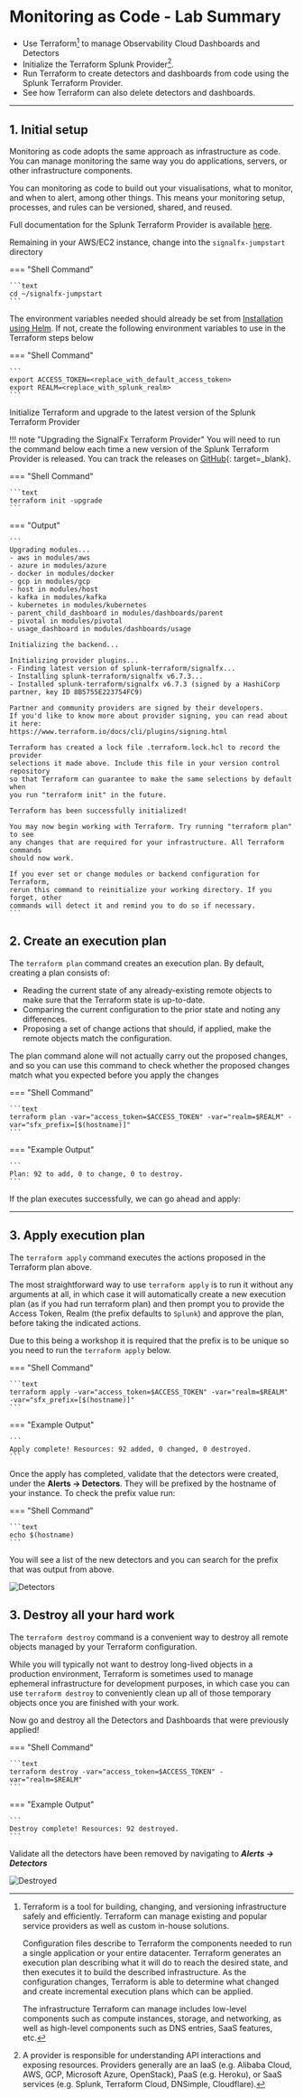 # Monitoring as Code - Lab Summary

* Use Terraform[^1] to manage Observability Cloud Dashboards and Detectors
* Initialize the Terraform Splunk Provider[^2].
* Run Terraform to create detectors and dashboards from code using the Splunk Terraform Provider.
* See how Terraform can also delete detectors and dashboards.

---

## 1. Initial setup

Monitoring as code adopts the same approach as infrastructure as code. You can manage monitoring the same way you do applications, servers, or other infrastructure components.

You can monitoring as code to build out your visualisations, what to monitor, and when to alert, among other things. This means your monitoring setup, processes, and rules can be versioned, shared, and reused.

Full documentation for the Splunk Terraform Provider is available [here](https://registry.terraform.io/providers/splunk-terraform/signalfx/latest/docs).

Remaining in your AWS/EC2 instance, change into the `signalfx-jumpstart` directory

=== "Shell Command"

    ```text
    cd ~/signalfx-jumpstart
    ```

The environment variables needed should already be set from [Installation using Helm](../../otel/k3s/#2-installation-using-helm). If not, create the following environment variables to use in the Terraform steps below

=== "Shell Command"

    ```
    export ACCESS_TOKEN=<replace_with_default_access_token>
    export REALM=<replace_with_splunk_realm>
    ```

Initialize Terraform and upgrade to the latest version of the Splunk Terraform Provider

!!! note "Upgrading the SignalFx Terraform Provider"
    You will need to run the command below each time a new version of the Splunk Terraform Provider is released. You can track the releases on [GitHub](https://github.com/splunk-terraform/terraform-provider-signalfx/releases){: target=_blank}.

=== "Shell Command"

    ```text
    terraform init -upgrade
    ```

=== "Output"

    ```
    Upgrading modules...
    - aws in modules/aws
    - azure in modules/azure
    - docker in modules/docker
    - gcp in modules/gcp
    - host in modules/host
    - kafka in modules/kafka
    - kubernetes in modules/kubernetes
    - parent_child_dashboard in modules/dashboards/parent
    - pivotal in modules/pivotal
    - usage_dashboard in modules/dashboards/usage

    Initializing the backend...

    Initializing provider plugins...
    - Finding latest version of splunk-terraform/signalfx...
    - Installing splunk-terraform/signalfx v6.7.3...
    - Installed splunk-terraform/signalfx v6.7.3 (signed by a HashiCorp partner, key ID 8B5755E223754FC9)

    Partner and community providers are signed by their developers.
    If you'd like to know more about provider signing, you can read about it here:
    https://www.terraform.io/docs/cli/plugins/signing.html

    Terraform has created a lock file .terraform.lock.hcl to record the provider
    selections it made above. Include this file in your version control repository
    so that Terraform can guarantee to make the same selections by default when
    you run "terraform init" in the future.

    Terraform has been successfully initialized!

    You may now begin working with Terraform. Try running "terraform plan" to see
    any changes that are required for your infrastructure. All Terraform commands
    should now work.

    If you ever set or change modules or backend configuration for Terraform,
    rerun this command to reinitialize your working directory. If you forget, other
    commands will detect it and remind you to do so if necessary.
    ```

## 2. Create an execution plan

The `terraform plan` command creates an execution plan. By default, creating a plan consists of:

 - Reading the current state of any already-existing remote objects to make sure that the Terraform state is up-to-date.
 - Comparing the current configuration to the prior state and noting any differences.
 - Proposing a set of change actions that should, if applied, make the remote objects match the configuration.

The plan command alone will not actually carry out the proposed changes, and so you can use this command to check whether the proposed changes match what you expected before you apply the changes

=== "Shell Command"

    ```text
    terraform plan -var="access_token=$ACCESS_TOKEN" -var="realm=$REALM" -var="sfx_prefix=[$(hostname)]"
    ```

=== "Example Output"

    ```
    Plan: 92 to add, 0 to change, 0 to destroy.
    ```

If the plan executes successfully, we can go ahead and apply:

---

## 3. Apply execution plan

The `terraform apply` command executes the actions proposed in the Terraform plan above.

The most straightforward way to use `terraform apply` is to run it without any arguments at all, in which case it will automatically create a new execution plan (as if you had run terraform plan) and then prompt you to provide the Access Token, Realm (the prefix defaults to `Splunk`) and approve the plan, before taking the indicated actions. 

Due to this being a workshop it is required that the prefix is to be unique so you need to run the `terraform apply` below.

=== "Shell Command"

    ```text
    terraform apply -var="access_token=$ACCESS_TOKEN" -var="realm=$REALM" -var="sfx_prefix=[$(hostname)]"
    ```

=== "Example Output"

    ```
    Apply complete! Resources: 92 added, 0 changed, 0 destroyed.
    ```

Once the apply has completed, validate that the detectors were created, under the **Alerts → Detectors**. They will be prefixed by the hostname of your instance. To check the prefix value run:

=== "Shell Command"

    ```text
    echo $(hostname)
    ```

 You will see a list of the new detectors and you can search for the prefix that was output from above.

![Detectors](../images/monitoring-as-code/detectors.png)

## 3. Destroy all your hard work

The `terraform destroy` command is a convenient way to destroy all remote objects managed by your Terraform configuration.

While you will typically not want to destroy long-lived objects in a production environment, Terraform is sometimes used to manage ephemeral infrastructure for development purposes, in which case you can use `terraform destroy` to conveniently clean up all of those temporary objects once you are finished with your work.

Now go and destroy all the Detectors and Dashboards that were previously applied!

=== "Shell Command"

    ```text
    terraform destroy -var="access_token=$ACCESS_TOKEN" -var="realm=$REALM"
    ```

=== "Example Output"

    ```
    Destroy complete! Resources: 92 destroyed.
    ```

Validate all the detectors have been removed by navigating to _**Alerts → Detectors**_

![Destroyed](../images/monitoring-as-code/destroy.png)

[^1]:
    Terraform is a tool for building, changing, and versioning infrastructure safely and efficiently. Terraform can manage existing and popular service providers as well as custom in-house solutions.

    Configuration files describe to Terraform the components needed to run a single application or your entire datacenter. Terraform generates an execution plan describing what it will do to reach the desired state, and then executes it to build the described infrastructure. As the configuration changes, Terraform is able to determine what changed and create incremental execution plans which can be applied.

    The infrastructure Terraform can manage includes low-level components such as compute instances, storage, and networking, as well as high-level components such as DNS entries, SaaS features, etc.
[^2]:
    A provider is responsible for understanding API interactions and exposing resources. Providers generally are an IaaS (e.g. Alibaba Cloud, AWS, GCP, Microsoft Azure, OpenStack), PaaS (e.g. Heroku), or SaaS services (e.g. Splunk, Terraform Cloud, DNSimple, Cloudflare).
